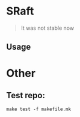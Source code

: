 # SRaft

> It was not stable now

## Usage


# Other

## Test repo:
```shell
make test -f makefile.mk
```